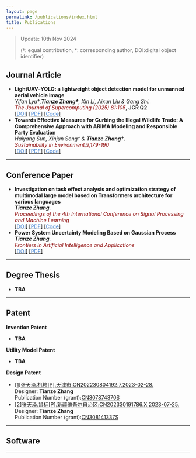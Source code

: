 ```yaml
---
layout: page
permalink: /publications/index.html
title: Publications
---
```


> Update: 10th Nov 2024 
>
> (†: equal contribution, *: corresponding author, DOI:digital object identifier)

## Journal Article

- **LightUAV‑YOLO: a lightweight object detection model for unmanned aerial vehicle image**
  <br> *Yifan Lyu†,**Tianze Zhang†**, Xin Li, Aixun Liu & Gang Shi.*
  <br> *<font color='#8B0000'>The Journal of Supercomputing (2025) 81:105</font>*, **JCR Q2**
  <br> [[<font color='#4282D3'>DOI</font>]](https://doi.org/10.1007/s11227-024-06611-x) [[<font color='#4282D3'>PDF</font>]](https://zhangtianze.com/mypublications/Thesis/d839d354-d0da-4924-98d2-aa8caa97e9ce.pdf) [[<font color='#4282D3'>Code</font>]]()
  <!-- <br> DOI:[10.1007/s11227-024-06611-x](https://link.springer.com/article/10.1007/s11227-024-06611-x) -->
- **Towards Effective Measures for Curbing the Illegal Wildlife Trade: A Comprehensive Approach with ARIMA Modeling and Responsible Party Evaluation**
  <br> *Haiyang Sun, Xinjun Song† & **Tianze Zhang†.***
  <br> *<font color='#8B0000'>Sustainability in Environment,9,179-190</font>*
  <br> [[<font color='#4282D3'>DOI</font>]](https://doi.org/10.22158/se.v9n2p28) [[<font color='#4282D3'>PDF</font>]](https://zhangtianze.com/mypublications/Thesis/36336-323623-2-PB.pdf) [[<font color='#4282D3'>Code</font>]]()
  <!-- <br> DOI:[10.22158/se.v9n2p28](http://www.scholink.org/ojs/index.php/se/article/view/36336) -->

---

## Conference Paper

- **Investigation on task effect analysis and optimization strategy of multimodal large model based on Transformers architecture for various languages**
  <br> ***Tianze Zhang.***
  <br> *<font color='#8B0000'>Proceedings of the 4th International Conference on Signal Processing and Machine Learning</font>*
  <!-- <br> Chicago, United States -->
  <br> [[<font color='#4282D3'>DOI</font>]](https://doi.org/10.54254/2755-2721/47/20241374) [[<font color='#4282D3'>PDF</font>]](https://zhangtianze.com/mypublications/Thesis/10.542542755-27214720241374.pdf) [[<font color='#4282D3'>Code</font>]]() 
- **Power System Uncertainty Modeling Based on Gaussian Process**
  <br> ***Tianze Zhang.***
  <br> *<font color='#8B0000'>Frontiers in Artificial Intelligence and Applications</font>*
  <!-- <br> Hangzhou,China -->
  <br> [[<font color='#4282D3'>DOI</font>]](https://doi.org/10.3233/FAIA231436) [[<font color='#4282D3'>PDF</font>]](https://zhangtianze.com/mypublications/Thesis/FAIA-383-FAIA231436.pdf)
  
---

## Degree Thesis
- **TBA**

---

## Patent

**Invention Patent**
- **TBA**

**Utility Model Patent**
- **TBA**

**Design Patent**
- [[1]张天泽.机箱[P].天津市:CN202230804192.7,2023-02-28.](https://zhangtianze.com/mypublications/Patent/CN202230804192.pdf)<br>
  Designer: **Tianze Zhang**<br>
  <!-- Applicant (grant): Xinjiang University<br> -->
  Publication Number (grant):[CN307874370S](https://zhangtianze.com/mypublications/Patent/CN202230804192.pdf)<br>
- [[2]张天泽.鼠标[P].新疆维吾尔自治区:CN202330191786.X,2023-07-25.](https://zhangtianze.com/mypublications/Patent/CN202330191786.pdf)<br>
  Designer: **Tianze Zhang**<br>
  <!-- Applicant (grant): Tianze Zhang<br> -->
  Publication Number (grant):[CN308141337S](https://zhangtianze.com/mypublications/Patent/CN202330191786.pdf)<br>

---

## Software

---

<!--## Manuscript

TBA.
<br>

---
-->
